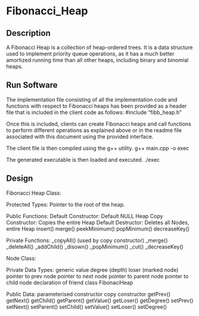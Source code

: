 # Fibonacci_Heap

## Description 

A Fibonacci Heap is a collection of heap-ordered trees. It is a data structure used to implement priority queue operations, as it has a much better amortized running time than all other heaps, including binary and binomial heaps.

## Run Software 

The implementation file consisting of all the implementation code and functions with respect to Fibonacci heaps has been provided as a header file that is included in the client code as follows:
#include “fibb_heap.h”

Once this is included, clients can create Fibonacci heaps and call functions to perform different operations as explained above or in the readme file associated with this document using the provided interface.

The client file is then compiled using the g++ utility.
g++ main.cpp -o exec

The generated executable is then loaded and executed.
./exec

## Design

Fibonacci Heap Class:

Protected Types: Pointer to the root of the heap.

Public Functions: 
	Default Constructor: Default NULL Heap
	Copy Constructor: Copies the entire Heap
	Default Destructor: Deletes all Nodes, entire Heap
	insert()
	merge()
	peekMinimum()
	popMinimum()
	decreaseKey()

Private Functions:
	_copyAll() (used by copy constructor)
	_merge()
	_deleteAll()
	_addChild()
	_disown()
	_popMinimum()
	_cut()
	_decreaseKey()
	

Node Class:

Private Data Types:
	generic value
	degree (depth)
	loser (marked node)
	pointer to prev node
	pointer to next node
	pointer to parent node
	pointer to child node
	declaration of friend class FibonaciHeap

Public Data:
	parameterised constructor
	copy constructor
	getPrev()
	getNext()
	getChild()
	getParent()
	getValue()
	getLoser()
	getDegree()
	setPrev()
	setNext()
	setParent()
	setChild()
	setValue()
	setLoser()
	setDegree()
